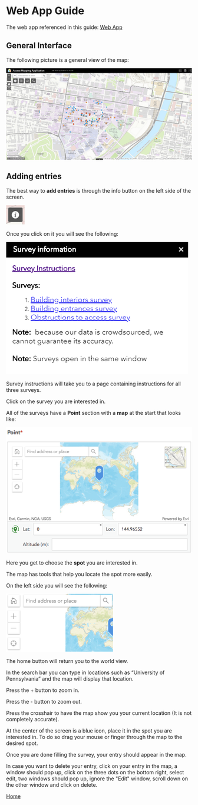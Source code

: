 # Web App Guide

The web app referenced in this guide: [Web App](https://upenn.maps.arcgis.com/apps/webappviewer/index.html?id=5f3f039892524742b2988bc662e32ecb)

## General Interface

The following picture is a general view of the map:

![General Interface](Images/GeneralMapView.PNG)

## Adding entries

The best way to **add entries** is through the info button on the left side of the screen.

![Info Button](Images/InfoButton.png)

Once you click on it you will see the following:

![Info Button Clicked](Images/InfoButtonClicked.PNG)

Survey instructions will take you to a page containing instructions for all three surveys.

Click on the survey you are interested in. 

All of the surveys have a **Point** section with a **map** at the start that looks like:

![Point Survey](Images/PointSurvey.png)

Here you get to choose the **spot** you are interested in. 

The map has tools that help you locate the spot more easily. 

On the left side you will see the following:

![Point Survey Left Side](Images/PointSurveyLeftSide.png)

The home button will return you to the world view.

In the search bar you can type in locations such as “University of Pennsylvania” and the map will display that location.

Press the + button to zoom in.

Press the - button to zoom out.

Press the crosshair to have the map show you your current location (It is not completely accurate).

At the center of the screen is a blue icon, place it in the spot you are interested in. To do so drag your mouse or finger through the map to the desired spot. 

Once you are done filling the survey, your entry should appear in the map.

In case you want to delete your entry, click on your entry in the map, a window should pop up, click on the three dots on the bottom right, select edit, two windows should pop up, ignore the "Edit" window, scroll down on the other window and click on delete. 



[Home](http://AccessibilityMapping.github.io/AMP)
